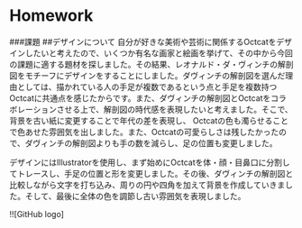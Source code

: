 # Homework
###課題
##デザインについて
自分が好きな美術や芸術に関係するOctcatをデザインしたいと考えたので、いくつか有名な画家と絵画を挙げて、その中から今回の課題に適する題材を探しました。その結果、レオナルド・ダ・ヴィンチの解剖図をモチーフにデザインをすることにしました。ダヴィンチの解剖図を選んだ理由としては、描かれている人の手足が複数であるという点と手足を複数持つOctcatに共通点を感じたからです。また、ダヴィンチの解剖図とOctcatをコラボレーションさせる上で、解剖図の時代感を表現したいと考えました。そこで、背景を古い紙に変更することで年代の差を表現し、
Octcatの色も濁らせることで色あせた雰囲気を出しました。また、Octcatの可愛らしさは残したかったので、ダヴィンチの解剖図よりも手の数を減らし、足の位置も変更しました。

デザインにはIllustratorを使用し、まず始めにOctcatを体・顔・目鼻口に分割してトレースし、手足の位置と形を変更しました。その後、ダヴィンチの解剖図と比較しながら文字を打ち込み、周りの円や四角を加えて背景を作成していきました。そして、最後に全体の色を調節し古い雰囲気を表現しました。

!![GitHub logo]

